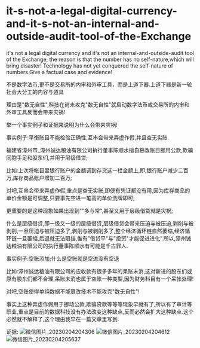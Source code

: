 # it-s-not-a-legal-digital-currency-and-it-s-not-an-internal-and-outside-audit-tool-of-the-Exchange
it's not a legal digital currency and it's not an internal-and-outside-audit tool of the Exchange, the reason is that the number has no self-nature,which will bring disaster! Technology has not yet conquered the self-nature of numbers.Give a factual case and evidence!

不是数字法币,更不是交易所的内审和外审工具，而是上道下器.上道下器是新一轮社会大分工的内容与道具

理由是"数无自性",科技在尚未攻克"数无自性"就启动数字法币或交易所的内审和外审工具反而会带来灾祸!

举一个事实例子和证据来说明为什么会带来灾祸!

事实例子:平衡账目不能检验正确性,互串会带来弄虚作假,并且查无实账.

福建省漳州市_漳州诚达粮油有限公司执行董事陈顺水擅自篡改账目挪用公款,欺骗同胞手足和股东们,并用于层级借贷;

比如:上次将帐目里银行账户的金额调到存货这一栏金额上,即,银行账户减少二百万,库存商品账户增加二百万;

对吧,互串会带来弄虚作假,重点是查无实账,即便有凭证都没有用,因为库存商品的单价金额是可调整,只要事先空进一笔高的单价洗牌即可;

更重要的是这种现象如果出现到""多与常",甚至又用于层级借贷就是灾祸;

什么是层级借贷,即一级又一级的层级借贷,层级借贷会带来压迫与被压迫,剥削与被剥削,一旦压迫与被压迫多了,剥削与被剥削多了,整个经济循环链自然萎缩,经济循环链一旦萎缩,后退就无法阻挡,惟有"借贷平"与"投资"才能促进进化".所以,漳州诚达粮油有限公司的执行董事陈顺水有可能是千古罪人.

事实例子:空账添加;什么是空账就是空进没有空退

比如:漳州诚达粮油有限公司的应收款有很多多年的呆账未消,这对新进的股东们或原有股东们都不合理,呆账未消也属于空账一种类型,因为财务科目有一个呆帐处理!

对吧,空账使得单纯数据不能篡改技术不能攻克"数无自性"!

事实上这种弄虚作假用于挪动公款,欺骗贷款等等等现象早就有了,所以有了审计等职业,重点是目前的数据科技没有办法改变这种缺点,反而必然会扩大这种缺点.这个必然就不解释了,这个理由我早在一篇文章里写到.



证据:
![微信图片_20230204204306](https://user-images.githubusercontent.com/85723665/216768693-62b64393-c9d2-41b0-a138-4068c036424a.jpg)
![微信图片_20230204204612](https://user-images.githubusercontent.com/85723665/216768745-996b2547-fdbb-44be-b919-5b48b5145431.jpg)
![微信图片_20230204205637](https://user-images.githubusercontent.com/85723665/216768935-334c8163-4aae-4139-9f44-de3b5898dd7a.jpg)

